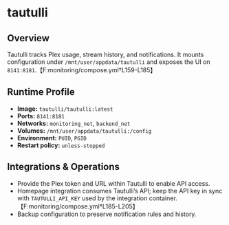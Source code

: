 <!--
title: tautulli
description:
published: true
date: 2025-10-19T08:57:42Z
tags:
editor: markdown
-->

# tautulli

## Overview
Tautulli tracks Plex usage, stream history, and notifications. It mounts configuration under `/mnt/user/appdata/tautulli` and exposes the UI on `8141:8181`.【F:monitoring/compose.yml†L159-L185】

## Runtime Profile
- **Image:** `tautulli/tautulli:latest`
- **Ports:** `8141:8181`
- **Networks:** `monitoring_net`, `backend_net`
- **Volumes:** `/mnt/user/appdata/tautulli:/config`
- **Environment:** `PUID`, `PGID`
- **Restart policy:** `unless-stopped`

## Integrations & Operations
- Provide the Plex token and URL within Tautulli to enable API access.
- Homepage integration consumes Tautulli’s API; keep the API key in sync with `TAUTULLI_API_KEY` used by the integration container.【F:monitoring/compose.yml†L185-L205】
- Backup configuration to preserve notification rules and history.
